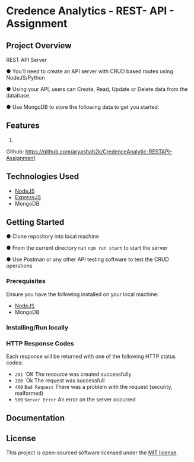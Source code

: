 # Credence Analytics - REST- API - Assignment

## Project Overview

REST API Server

● You’ll need to create an API server with CRUD based routes using NodeJS/Python

● Using your API, users can Create, Read, Update or Delete data from the database.

● Use MongoDB to store the following data to get you started.

## Features

1.

Github:  https://github.com/aryashah2k/CredenceAnalytic-RESTAPI-Assignment

## Technologies Used

- [NodeJS](https://nodejs.org/en/download/)
- [ExpressJS](https://expressjs.com/)
- MongoDB

## Getting Started

● Clone repository into local machine

● From the current directory run `npm run start` to start the server

● Use Postman or any other API testing software to test the CRUD operations

### Prerequisites

Ensure you have the following installed on your local machine:

- [NodeJS](https://nodejs.org/en/download/)
- MongoDB

### Installing/Run locally


### HTTP Response Codes

Each response will be returned with one of the following HTTP status codes:

- `201` `OK The resource was created successfully
- `200` `Ok The request was successfull
- `400` `Bad Request` There was a problem with the request (security, malformed)
- `500` `Server Error` An error on the server occurred


## Documentation


## License

This project is open-sourced software licensed under the [MIT license](https://opensource.org/licenses/MIT).
